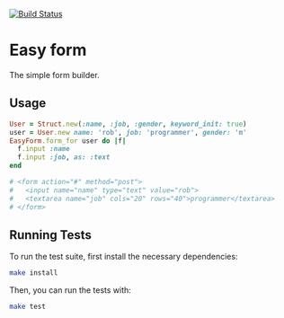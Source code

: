 [![Build Status](https://github.com/Suban05/easy-form/workflows/CI/badge.svg)](https://github.com/Suban05/easy-form/actions)

# Easy form

The simple form builder.

## Usage

```rb
User = Struct.new(:name, :job, :gender, keyword_init: true)
user = User.new name: 'rob', job: 'programmer', gender: 'm'
EasyForm.form_for user do |f|
  f.input :name
  f.input :job, as: :text
end

# <form action="#" method="post">
#   <input name="name" type="text" value="rob">
#   <textarea name="job" cols="20" rows="40">programmer</textarea>
# </form>
```

## Running Tests

To run the test suite, first install the necessary dependencies:

```bash
make install
```

Then, you can run the tests with:

```bash
make test
```
